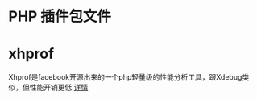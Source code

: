 # PHP 插件包文件 

# xhprof
Xhprof是facebook开源出来的一个php轻量级的性能分析工具，跟Xdebug类似，但性能开销更低 [详情](/src/xhprof/README.md)
